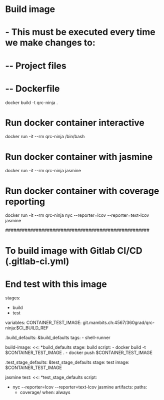 # Build image
# - This must be executed every time we make changes to:
# -- Project files
# -- Dockerfile
docker build -t qrc-ninja .

# Run docker container interactive
docker run -it --rm qrc-ninja /bin/bash

# Run docker container with jasmine
docker run -it --rm qrc-ninja jasmine

# Run docker container with coverage reporting
docker run -it --rm qrc-ninja nyc --reporter=lcov --reporter=text-lcov jasmine

####################################################

# To build image with Gitlab CI/CD (.gitlab-ci.yml)
# End test with this image

stages:
  - build
  - test

variables:
  CONTAINER_TEST_IMAGE: git.mambits.ch:4567/360grad/qrc-ninja:$CI_BUILD_REF

.build_defaults: &build_defaults
  tags:
    - shell-runner

build-image:
  <<: *build_defaults
  stage: build
  script:
    - docker build -t $CONTAINER_TEST_IMAGE .
    - docker push $CONTAINER_TEST_IMAGE

.test_stage_defaults: &test_stage_defaults
  stage: test
  image: $CONTAINER_TEST_IMAGE


jasmine test:
  <<: *test_stage_defaults
  script:
  - nyc --reporter=lcov --reporter=text-lcov jasmine
  artifacts:
    paths:
      - coverage/
    when: always
